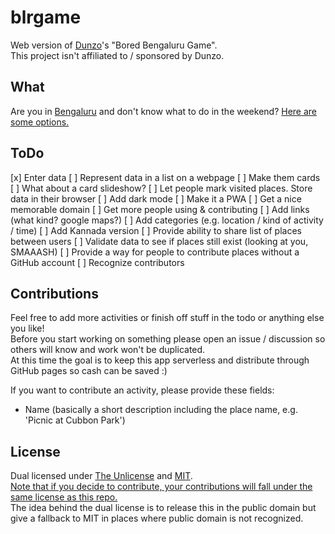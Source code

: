 # blrgame
Web version of [Dunzo](https://www.dunzo.com)'s "Bored Bengaluru Game".  
This project isn't affiliated to / sponsored by Dunzo.

## What
Are you in [Bengaluru](https://en.wikipedia.org/wiki/Bangalore) and don't know what to do in the weekend?
[Here are some options.](example.com)

## ToDo
[x] Enter data
[ ] Represent data in a list on a webpage
[ ] Make them cards
[ ] What about a card slideshow?
[ ] Let people mark visited places. Store data in their browser
[ ] Add dark mode
[ ] Make it a PWA
[ ] Get a nice memorable domain
[ ] Get more people using & contributing
[ ] Add links (what kind? google maps?)
[ ] Add categories (e.g. location / kind of activity / time)
[ ] Add Kannada version
[ ] Provide ability to share list of places between users
[ ] Validate data to see if places still exist (looking at you, SMAAASH)
[ ] Provide a way for people to contribute places without a GitHub account
[ ] Recognize contributors

## Contributions
Feel free to add more activities or finish off stuff in the todo or anything else you like!  
Before you start working on something please open an issue / discussion so others will know and work won't be duplicated.  
At this time the goal is to keep this app serverless and distribute through GitHub pages so cash can be saved :)

If you want to contribute an activity, please provide these fields:
* Name (basically a short description including the place name, e.g. 'Picnic at Cubbon Park')

## License
Dual licensed under
[The Unlicense](https://choosealicense.com/licenses/unlicense/) and [MIT](https://choosealicense.com/licenses/mit/).  
[Note that if you decide to contribute, your contributions will fall under the same license as this repo.](https://docs.github.com/en/site-policy/github-terms/github-terms-of-service#6-contributions-under-repository-license)  
The idea behind the dual license is to release this in the public domain but give a fallback to MIT in places where public domain is not recognized.